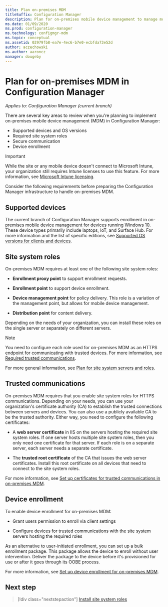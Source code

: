 ```yaml
---
title: Plan on-premises MDM
titleSuffix: Configuration Manager
description: Plan for on-premises mobile device management to manage mobile devices in Configuration Manager
ms.date: 01/09/2020
ms.prod: configuration-manager
ms.technology: configmgr-mdm
ms.topic: conceptual
ms.assetid: 02979fb8-ea7e-4ec6-b7e0-ecbfda73e52d
author: aczechowski
ms.author: aaroncz
manager: dougeby
---
```


# Plan for on-premises MDM in Configuration Manager

*Applies to: Configuration Manager (current branch)*

There are several key areas to review when you're planning to implement on-premises mobile device management (MDM) in Configuration Manager:

- Supported devices and OS versions
- Required site system roles
- Secure communication
- Device enrollment

> [!IMPORTANT]
> While the site or any mobile device doesn't connect to Microsoft Intune, your organization still requires Intune licenses to use this feature. For more information, see [Microsoft Intune licensing](/intune/fundamentals/licenses).

Consider the following requirements before preparing the Configuration Manager infrastructure to handle on-premises MDM.

## <a name="bkmk_devices"></a> Supported devices  

The current branch of Configuration Manager supports enrollment in on-premises mobile device management for devices running Windows 10. These device types primarily include laptops, IoT, and Surface Hub. For more information and the list of specific editions, see [Supported OS versions for clients and devices](../../core/plan-design/configs/supported-operating-systems-for-clients-and-devices.md#bkmk_OnpremOS).

## <a name="bkmk_roles"></a> Site system roles

On-premises MDM requires at least one of the following site system roles:

- **Enrollment proxy point** to support enrollment requests.

- **Enrollment point** to support device enrollment.

- **Device management point** for policy delivery. This role is a variation of the management point, but allows for mobile device management.

- **Distribution point** for content delivery.

Depending on the needs of your organization, you can install these roles on the single server or separately on different servers.

> [!NOTE]
> You need to configure each role used for on-premises MDM as an HTTPS endpoint for communicating with trusted devices. For more information, see [Required trusted communications](#bkmk_trustedComs).

For more general information, see [Plan for site system servers and roles](../../core/plan-design/hierarchy/plan-for-site-system-servers-and-site-system-roles.md).

## <a name="bkmk_trustedComs"></a> Trusted communications

On-premises MDM requires that you enable site system roles for HTTPS communications. Depending on your needs, you can use your organization's certificate authority (CA) to establish the trusted connections between servers and devices. You can also use a publicly available CA to be the trusted authority. Either way, you need to configure the following certificates:

- A **web server certificate** in IIS on the servers hosting the required site system roles. If one server hosts multiple site system roles, then you only need one certificate for that server. If each role is on a separate server, each server needs a separate certificate.

- The **trusted root certificate** of the CA that issues the web server certificates. Install this root certificate on all devices that need to connect to the site system roles.

For more information, see [Set up certificates for trusted communications in on-premises MDM](../get-started/set-up-certificates-on-premises-mdm.md).

## <a name="bkmk_enrollment"></a> Device enrollment

To enable device enrollment for on-premises MDM:

- Grant users permission to enroll via client settings

- Configure devices for trusted communications with the site system servers hosting the required roles

As an alternative to user-initiated enrollment, you can set up a bulk enrollment package. This package allows the device to enroll without user intervention. Deliver the package to the device before it's provisioned for use or after it goes through its OOBE process.

For more information, see [Set up device enrollment for on-premises MDM](../get-started/set-up-device-enrollment-on-premises-mdm.md).

## Next step

> [!div class="nextstepaction"]
> [Install site system roles](../get-started/install-site-system-roles-for-on-premises-mdm.md)